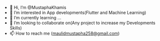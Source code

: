 - 👋 Hi, I’m @MustaphaKhamis
- 👀 I’m interested in App developments(Flutter and Machine Learning)
- 🌱 I’m currently learning ...
- 💞️ I’m looking to collaborate on(Any project to increase my Developments Skills)
- 📫 How to reach me (maulidmustapha258@gmail.com)

<!---
MustaphaKhamis/MustaphaKhamis is a ✨ special ✨ repository because its `README.md` (this file) appears on your GitHub profile.
You can click the Preview link to take a look at your changes.
--->
